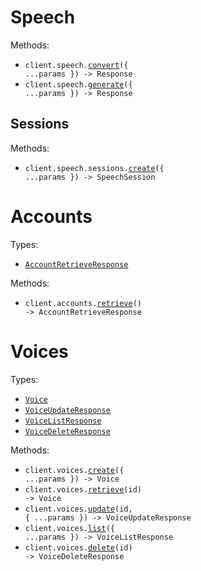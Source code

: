# Speech

Methods:

- <code title="post /v1/ai/speech/convert">client.speech.<a href="./src/resources/speech.ts">convert</a>({ ...params }) -> Response</code>
- <code title="post /v1/ai/speech/bytes">client.speech.<a href="./src/resources/speech.ts">generate</a>({ ...params }) -> Response</code>

## Sessions

Methods:

- <code>client.speech.sessions.<a href="./src/resources/sessions.ts">create</a>({ ...params }) -> SpeechSession</code>

# Accounts

Types:

- <code><a href="./src/resources/accounts.ts">AccountRetrieveResponse</a></code>

Methods:

- <code title="get /v1/account">client.accounts.<a href="./src/resources/accounts.ts">retrieve</a>() -> AccountRetrieveResponse</code>

# Voices

Types:

- <code><a href="./src/resources/voices.ts">Voice</a></code>
- <code><a href="./src/resources/voices.ts">VoiceUpdateResponse</a></code>
- <code><a href="./src/resources/voices.ts">VoiceListResponse</a></code>
- <code><a href="./src/resources/voices.ts">VoiceDeleteResponse</a></code>

Methods:

- <code title="post /v1/ai/voice">client.voices.<a href="./src/resources/voices.ts">create</a>({ ...params }) -> Voice</code>
- <code title="get /v1/ai/voice/{id}">client.voices.<a href="./src/resources/voices.ts">retrieve</a>(id) -> Voice</code>
- <code title="put /v1/ai/voice/{id}">client.voices.<a href="./src/resources/voices.ts">update</a>(id, { ...params }) -> VoiceUpdateResponse</code>
- <code title="get /v1/ai/voice/list">client.voices.<a href="./src/resources/voices.ts">list</a>({ ...params }) -> VoiceListResponse</code>
- <code title="delete /v1/ai/voice/{id}">client.voices.<a href="./src/resources/voices.ts">delete</a>(id) -> VoiceDeleteResponse</code>
